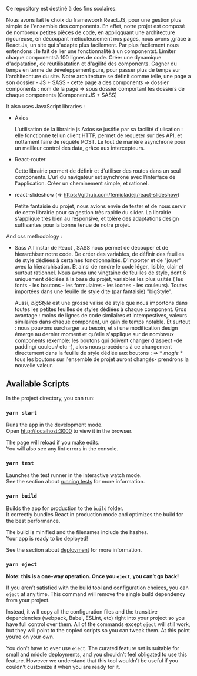 

Ce repository est destiné à des fins scolaires.

Nous avons fait le choix du framewoork React.JS, pour une gestion plus simple de l'ensemble des components. 
En effet, notre projet est composé de nombreux petites pièces de code, en appliqquant une architecture rigoureuse, en découpant méticuleusement nos pages, nous avons ,grâce à React.Js, un site qui s'adapte plus facilement. 
Par plus facilement nous entendons : le fait de lier une fonctionnalité à un componentst. Limiter chaque componentsà 100 lignes de code. Créer une dynamique d'adpatation, de réutilisatation et d'agilité  des components.
 Gagner du temps en terme de déveleppement pure, pour passer plus de temps sur l'architechture du site. 
Notre architecture se définit comme telle, une page a son dossier - JS + SASS - cette page a des components => dossier components : nom de la page => sous dossier comportant les dossiers de chaque components (Component.JS + SASS)


It also uses JavaScript libraries : 

- Axios 

    L'utilisation de la librairie js  Axios se justifie par sa facilité d'ulisation : elle fonctionne tel un client HTTP, permet de requeter sur des API, et nottament faire de requête POST. Le tout de manière asynchrone pour un meilleur control des data, grâce aux intercepteurs. 

- React-router 

    Cette librairie permert de définir et d'utiliser des routes dans un seul components. L'url  du navigateur est synchrone avec l'interface de l'application. Créer un cheminement simple, et rationel. 

- react-slideshow (=> https://github.com/femioladeji/react-slideshow)

    Petite fantaisie du projet, nous avions envie de tester et de nous servir de cette librairie pour sa gestion très rapide du slider. La librairie s'applique très bien au responsive, et tolère des adaptations design suffisantes pour la bonne tenue de notre projet. 

And css methodology : 

- Sass 
    A l'instar de React , SASS nous permet de découper et de hierarchiser notre code. De créer des variables, de définir des feuilles de style dédiées à certaines fonctionnalités. 
    D'importer et de "jouer" avec la hierarchisation. Et ainsi de rendre le code léger, lisible, clair et surtout rationnel. 
    Nous avons une vingtaine de feuilles de style, dont 6 uniquement dédiées à la base du projet, variables les plus usités ( les fonts - les boutons - les formulaires - les icones - les couleurs). Toutes importées dans une feuille de style dite (par fantaisie) "bigStyle". 
    
    Aussi, *bigStyle* est une grosse valise de style que nous importons dans toutes les petites feuilles de styles dédiées à chaque component. Gros avantage : moins de lignes de code similaires et intempestives, valeurs similaires dans chaque component, un gain de temps notable. 
    Et surtout : nous pouvons surcharger au besoin,  et si une modification design émerge au dernier moment et qu'elle s'applique sur de nombreux components (exemple: les boutons qui doivent changer  d'aspect -de padding/ couleur/ etc -),
    alors nous procédons à ce changement directement dans la feuille de style dédiée aux boutons :
    => * *magie* * tous les boutons sur l'ensemble de projet auront changés- prendrons la nouvelle valeur.


## Available Scripts

In the project directory, you can run:

### `yarn start`

Runs the app in the development mode.<br />
Open [http://localhost:3000](http://localhost:3000) to view it in the browser.

The page will reload if you make edits.<br />
You will also see any lint errors in the console.

### `yarn test`

Launches the test runner in the interactive watch mode.<br />
See the section about [running tests](https://facebook.github.io/create-react-app/docs/running-tests) for more information.

### `yarn build`

Builds the app for production to the `build` folder.<br />
It correctly bundles React in production mode and optimizes the build for the best performance.

The build is minified and the filenames include the hashes.<br />
Your app is ready to be deployed!

See the section about [deployment](https://facebook.github.io/create-react-app/docs/deployment) for more information.

### `yarn eject`

**Note: this is a one-way operation. Once you `eject`, you can’t go back!**

If you aren’t satisfied with the build tool and configuration choices, you can `eject` at any time. This command will remove the single build dependency from your project.

Instead, it will copy all the configuration files and the transitive dependencies (webpack, Babel, ESLint, etc) right into your project so you have full control over them. All of the commands except `eject` will still work, but they will point to the copied scripts so you can tweak them. At this point you’re on your own.

You don’t have to ever use `eject`. The curated feature set is suitable for small and middle deployments, and you shouldn’t feel obligated to use this feature. However we understand that this tool wouldn’t be useful if you couldn’t customize it when you are ready for it.

